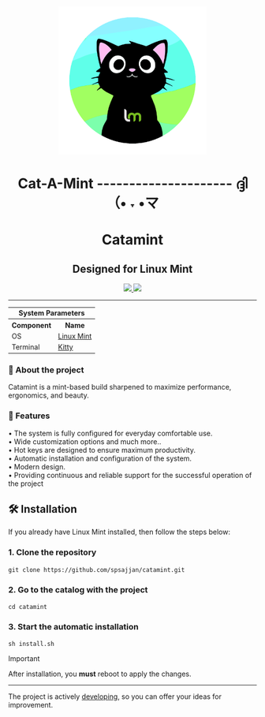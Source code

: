 <div align="center">
	<img src=".meta/catamint-logo.png" width="300px">
	<h1> Cat-A-Mint --------------------- ദ്ദി（• ˕ •マ</h1>
	<h1>Catamint</h1>
	<h2>Designed for Linux Mint</h2>
	<a href="./LICENSE">
		<img src="https://img.shields.io/github/license/meowrch/meowrch?color=FCA2AA&labelColor=1C2325&style=for-the-badge">
	</a>
	<a href="./README.md">
		<img src="https://img.shields.io/badge/README-En-blue?color=cba6f7&labelColor=1C2325&style=for-the-badge">
	</a>
</div>

***
<!-- INFORMATION -->
<table>
<tbody>
	<tr>
	    <td colspan="2" align="center"><b>System Parameters</b></td>
	</tr>
	<tr>
	    <th>Component</th>
	    <th>Name</th>
	</tr>
	<tr>
	    <td>OS</td>
	    <td><a href="https://linuxmint.com/">Linux Mint</a></td>
	</tr>
	<tr>
	    <td>Terminal</td>
	    <td><a href="https://github.com/kovidgoyal/kitty">Kitty</a></td>
	</tr>
</tbody>
</table>
<div align="left">
	<h3> 📝 About the project</h2> 
	<p>
	Catamint is a mint-based build sharpened to maximize performance, ergonomics, and beauty.
	</p>
	<h3>🚀 Features</h2>
	<p>
	• The system is fully configured for everyday comfortable use.<br>
	• Wide customization options and much more.. <br>
	• Hot keys are designed to ensure maximum productivity.<br>
	• Automatic installation and configuration of the system.<br>
	• Modern design.<br>
	• Providing continuous and reliable support for the successful operation of the project<br>
	</p>
</div>


<!-- INSTALLATION -->
## 🛠 Installation
If you already have Linux Mint installed, then follow the steps below:
### 1. Clone the repository
```
git clone https://github.com/spsajjan/catamint.git
```
### 2. Go to the catalog with the project
```
cd catamint
```
### 3. Start the automatic installation
```
sh install.sh
```

> [!important]
> After installation, you **must** reboot to apply the changes.

***

The project is actively <a href="#">developing</a>, so you can offer your ideas for improvement.
